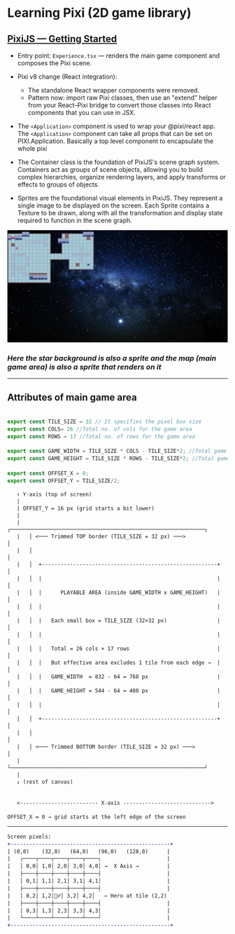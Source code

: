 # Learning Pixi (2D game library)

## [PixiJS — Getting Started](https://pixijs.com/8.x/guides/getting-started/intro)

- Entry point: `Experience.tsx` — renders the main game component and composes the Pixi scene.

- Pixi v8 change (React integration):
  - The standalone React wrapper components were removed.
  - Pattern now: import raw Pixi classes, then use an "extend" helper from your React–Pixi bridge to convert those classes into React components that you can use in JSX.

- The ```<Application>``` component is used to wrap your @pixi/react app. The ```<Application>``` component can take all props that can be set on PIXI.Application. Basically a top level component to encapsulate the whole pixi 

- The Container class is the foundation of PixiJS's scene graph system. Containers act as groups of scene objects, allowing you to build complex hierarchies, organize rendering layers, and apply transforms or effects to groups of objects.

- Sprites are the foundational visual elements in PixiJS. They represent a single image to be displayed on the screen. Each Sprite contains a Texture to be drawn, along with all the transformation and display state required to function in the scene graph.

![Image](./images/arch.png)
### *Here the star background is also a sprite and the map (main game area) is also a sprite that renders on it*

--- 

## Attributes of main game area

```ts

export const TILE_SIZE = 32 // It specifies the pixel box size
export const COLS= 26 //Total no. of cols for the game area
export const ROWS = 17 //Total no. of rows for the game area

export const GAME_WIDTH = TILE_SIZE * COLS - TILE_SIZE*2; //Total game width but 2 pixels left from left and right
export const GAME_HEIGHT = TILE_SIZE * ROWS - TILE_SIZE*2; //Total game height but 2 pixels left from top and bottom

export const OFFSET_X = 0;
export const OFFSET_Y = TILE_SIZE/2;


```
```psql
   ↑ Y-axis (top of screen)
   |
   | OFFSET_Y = 16 px (grid starts a bit lower)
   |      
   |   ┌──────────────────────────────────────────────────────────────┐
   |   │ <─── Trimmed TOP border (TILE_SIZE = 32 px) ───>             │
   |   │                                                              │
   |   │  +--------------------------------------------------------+  │
   |   │  |                                                        |  │
   |   │  |      PLAYABLE AREA (inside GAME_WIDTH x GAME_HEIGHT)   |  │
   |   │  |                                                        |  │
   |   │  |   Each small box = TILE_SIZE (32×32 px)                |  │
   |   │  |                                                        |  │
   |   │  |   Total = 26 cols × 17 rows                            |  │
   |   │  |   But effective area excludes 1 tile from each edge →  |  │
   |   │  |   GAME_WIDTH  = 832 - 64 = 768 px                      |  │
   |   │  |   GAME_HEIGHT = 544 - 64 = 480 px                      |  │
   |   │  |                                                        |  │
   |   │  +--------------------------------------------------------+  │
   |   │                                                              │
   |   │ <─── Trimmed BOTTOM border (TILE_SIZE = 32 px) ───>          │
   |   └──────────────────────────────────────────────────────────────┘
   |
   ↓ (rest of canvas)


   <------------------------- X-axis ---------------------------->

OFFSET_X = 0 → grid starts at the left edge of the screen
```

---

```diff
Screen pixels:
+---------------------------------------------------+
| (0,0)    (32,0)   (64,0)   (96,0)   (128,0)      |
|   ┌────┬────┬────┬────┬────┐                     |
|   │ 0,0│ 1,0│ 2,0│ 3,0│ 4,0│ →  X Axis →         |
|   ├────┼────┼────┼────┼────┤                     |
|   │ 0,1│ 1,1│ 2,1│ 3,1│ 4,1│                     |
|   ├────┼────┼────┼────┼────┤                     |
|   │ 0,2│ 1,2│🦸‍♂️│ 3,2│ 4,2│   ← Hero at tile (2,2)
|   ├────┼────┼────┼────┼────┤                     |
|   │ 0,3│ 1,3│ 2,3│ 3,3│ 4,3│                     |
|   └────┴────┴────┴────┴────┘                     |
+---------------------------------------------------+
```